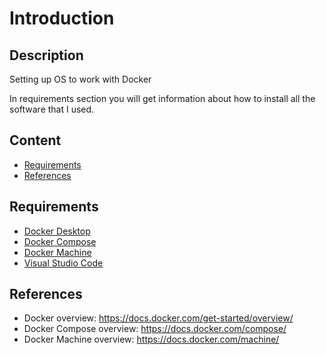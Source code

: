 # Introduction
## Description
   Setting up OS to work with Docker

   In requirements section you will get information about how to install all
   the software that I used.

## Content
- [Requirements](#Requirements)
- [References](#References)
## Requirements
- [Docker Desktop](https://docs.docker.com/desktop/)
- [Docker Compose](https://docs.docker.com/compose/install/)
- [Docker Machine](https://docs.docker.com/machine/install-machine/)
- [Visual Studio Code](https://code.visualstudio.com/)
## References
- Docker overview: https://docs.docker.com/get-started/overview/
- Docker Compose overview: https://docs.docker.com/compose/
- Docker Machine overview: https://docs.docker.com/machine/
